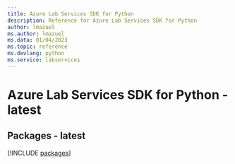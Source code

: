 ```yaml
---
title: Azure Lab Services SDK for Python
description: Reference for Azure Lab Services SDK for Python
author: lmazuel
ms.author: lmazuel
ms.data: 01/04/2023
ms.topic: reference
ms.devlang: python
ms.service: labservices
---
```

# Azure Lab Services SDK for Python - latest
## Packages - latest
[!INCLUDE [packages](lab-services-index.md)]